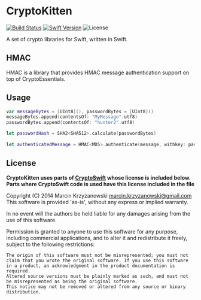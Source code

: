 # CryptoKitten

[![Build Status](https://travis-ci.org/CryptoKitten/MD5.svg?branch=master)](https://travis-ci.org/CryptoKitten/MD5)
[![Swift Version](https://img.shields.io/badge/swift-3.0-orange.svg)](https://swift.org)
![License](https://img.shields.io/github/license/CryptoKitten/MD5.svg)

A set of crypto libraries for Swift, written in Swift.
 
## HMAC
 
HMAC is a library that provides HMAC message authentication support on top of CryptoEssentials.

## Usage

```swift
var messageBytes = [UInt8](), passwordBytes = [UInt8]()
messageBytes.append(contentsOf: "MyMessage".utf8)
passwordBytes.append(contentsOf: "hunter2".utf8)

let passwordHash = SHA2<SHA512>.calculate(passwordBytes)
   
let authenticatedMessage = HMAC<MD5>.authenticate(message, withkey: passwordHash)
```

## License

**CryptoKitten uses parts of [CryptoSwift](https://github.com/krzyzanowskim/CryptoSwift) whose license is included below.
Parts where CryptoSwift code is used have this license included in the file**

Copyright (C) 2014 Marcin Krzyżanowski marcin.krzyzanowski@gmail.com This software is provided 'as-is', without any express or implied warranty.

In no event will the authors be held liable for any damages arising from the use of this software.

Permission is granted to anyone to use this software for any purpose, including commercial applications, and to alter it and redistribute it freely, subject to the following restrictions:

    The origin of this software must not be misrepresented; you must not claim that you wrote the original software. If you use this software in a product, an acknowledgment in the product documentation is required.
    Altered source versions must be plainly marked as such, and must not be misrepresented as being the original software.
    This notice may not be removed or altered from any source or binary distribution.
